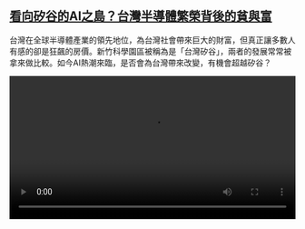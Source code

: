 <!--1729932423000-->
[看向矽谷的AI之島？台灣半導體繁榮背後的貧與富](https://www.dw.com/zh/%E7%9C%8B%E5%90%91%E7%9F%BD%E8%B0%B7%E7%9A%84AI%E4%B9%8B%E5%B3%B6%EF%BC%9F%E5%8F%B0%E7%81%A3%E5%8D%8A%E5%B0%8E%E9%AB%94%E7%B9%81%E6%A6%AE%E8%83%8C%E5%BE%8C%E7%9A%84%E8%B2%A7%E8%88%87%E5%AF%8C/a-70573173)
------

<p>台灣在全球半導體產業的領先地位，為台灣社會帶來巨大的財富，但真正讓多數人有感的卻是狂飆的房價。新竹科學園區被稱為是「台灣矽谷」，兩者的發展常常被拿來做比較。如今AI熱潮來臨，是否會為台灣帶來改變，有機會超越矽谷？</small></p><video src="https://tvdownloaddw-a.akamaihd.net/Events/mp4/vdt_zh/2024/dwvgchi241023_ai-boom2-sub_01icw_AVC_1280x720.mp4" controls style="width:100%"></video>
